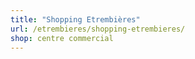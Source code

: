 ```yaml
---
title: "Shopping Etrembières"
url: /etrembieres/shopping-etrembieres/
shop: centre commercial
---
```

